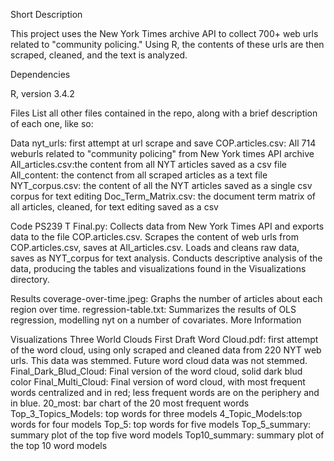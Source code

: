 Short Description

This project uses the New York Times archive API to collect 700+ web urls related to "community policing." Using R, the contents of these urls are then scraped, cleaned, and the text is analyzed.

Dependencies

R, version 3.4.2

Files
List all other files contained in the repo, along with a brief description of each one, like so:

Data
nyt_urls: first attempt at url scrape and save 
COP.articles.csv: All 714 weburls related to "community policing" from New York times API archive 
All_articles.csv:the content from all NYT articles saved as a csv file 
All_content: the contenct from all scraped articles as a text file 
NYT_corpus.csv: the content of all the NYT articles saved as a single csv corpus for text editing
Doc_Term_Matrix.csv: the document term matrix of all articles, cleaned, for text editing saved as a csv

Code
PS239 T Final.py: Collects data from New York Times API and exports data to the file COP.articles.csv. Scrapes the content of web urls from COP.articles.csv, saves at All_articles.csv. Loads and cleans raw data, saves as NYT_corpus for text analysis. Conducts descriptive analysis of the data, producing the tables and visualizations found in the Visualizations directory.

Results
coverage-over-time.jpeg: Graphs the number of articles about each region over time.
regression-table.txt: Summarizes the results of OLS regression, modelling nyt on a number of covariates.
More Information

Visualizations 
Three World Clouds
First Draft Word Cloud.pdf: first attempt of the word cloud, using only scraped and cleaned data from 220 NYT web urls. This data was stemmed. Future word cloud data was not stemmed. 
Final_Dark_Blud_Cloud: Final version of the word cloud, solid dark blud color
Final_Multi_Cloud: Final version of word cloud, with most frequent words centralized and in red; less frequent words are on the periphery and in blue. 
20_most: bar chart of the 20 most frequent words
Top_3_Topics_Models: top words for three models
4_Topic_Models:top words for four models
Top_5: top words for five models
Top_5_summary: summary plot of the top five word models
Top10_summary: summary plot of the top 10 word models
